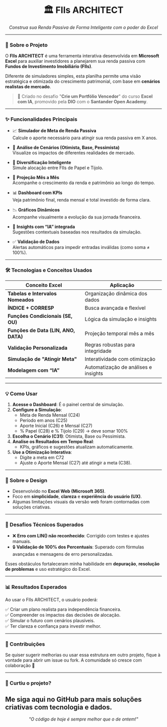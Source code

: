 <h1 align="center">🏛️ FIIs ARCHITECT</h1>
<p align="center"><em>Construa sua Renda Passiva de Forma Inteligente com o poder do Excel</em></p>

---

### 🚀 Sobre o Projeto

O **FIIs ARCHITECT** é uma ferramenta interativa desenvolvida em **Microsoft Excel** para auxiliar investidores a planejarem sua renda passiva com **Fundos de Investimento Imobiliário (FIIs)**. 

Diferente de simuladores simples, esta planilha permite uma visão estratégica e otimizada do crescimento patrimonial, com base em **cenários realistas de mercado**.

> 🧠 Criado no desafio "**Crie um Portfólio Vencedor**" do curso **Excel com IA**, promovido pela **DIO** com o **Santander Open Academy**.

---

### ✨ Funcionalidades Principais

- 📈 **Simulador de Meta de Renda Passiva**  
  Calcule o aporte necessário para atingir sua renda passiva em X anos.

- 🔄 **Análise de Cenários (Otimista, Base, Pessimista)**  
  Visualize os impactos de diferentes realidades de mercado.

- 🧱 **Diversificação Inteligente**  
  Simule alocação entre FIIs de Papel e Tijolo.

- 📅 **Projeção Mês a Mês**  
  Acompanhe o crescimento da renda e patrimônio ao longo do tempo.

- 📊 **Dashboard com KPIs**  
  Veja patrimônio final, renda mensal e total investido de forma clara.

- 📉 **Gráficos Dinâmicos**  
  Acompanhe visualmente a evolução da sua jornada financeira.

- 🤖 **Insights com “IA” integrada**  
  Sugestões contextuais baseadas nos resultados da simulação.

- ✅ **Validação de Dados**  
  Alertas automáticos para impedir entradas inválidas (como soma ≠ 100%).

---

### 🛠️ Tecnologias e Conceitos Usados

| Conceito Excel | Aplicação |
|----------------|-----------|
| **Tabelas e Intervalos Nomeados** | Organização dinâmica dos dados |
| **ÍNDICE + CORRESP** | Busca avançada e flexível |
| **Funções Condicionais (SE, OU)** | Lógica da simulação e insights |
| **Funções de Data (LIN, ANO, DATA)** | Projeção temporal mês a mês |
| **Validação Personalizada** | Regras robustas para integridade |
| **Simulação de "Atingir Meta"** | Interatividade com otimização |
| **Modelagem com “IA”** | Automatização de análises e insights |

---

### 💡 Como Usar

1. **Acesse o Dashboard**: É o painel central de simulação.
2. **Configure a Simulação**:
   - Meta de Renda Mensal (C24)
   - Período em anos (C25)
   - Aporte Inicial (C26) e Mensal (C27)
   - % Papel (C28) e % Tijolo (C29) → deve somar 100%
3. **Escolha o Cenário (C31)**: Otimista, Base ou Pessimista.
4. **Analise os Resultados em Tempo Real**:
   - KPIs, gráficos e sugestões atualizam automaticamente.
5. **Use a Otimização Interativa**:
   - Digite a meta em C72
   - Ajuste o Aporte Mensal (C27) até atingir a meta (C38).

---

### 🎨 Sobre o Design

- Desenvolvido no **Excel Web (Microsoft 365)**.
- Foco em **simplicidade**, **clareza** e **experiência do usuário (UX)**.
- Algumas limitações visuais da versão web foram contornadas com soluções criativas.

---

### 🧩 Desafios Técnicos Superados

- ❌ **Erro com LIN() não reconhecido**: Corrigido com testes e ajustes manuais.
- 🔒 **Validação de 100% dos Percentuais**: Superado com fórmulas avançadas e mensagens de erro personalizadas.

Esses obstáculos fortaleceram minha habilidade em **depuração**, **resolução de problemas** e uso estratégico do Excel.

---

### 📊 Resultados Esperados

Ao usar o FIIs ARCHITECT, o usuário poderá:

✅ Criar um plano realista para independência financeira.  
✅ Compreender os impactos das decisões de alocação.  
✅ Simular o futuro com cenários plausíveis.  
✅ Ter clareza e confiança para investir melhor.

---

### 🤝 Contribuições

Se quiser sugerir melhorias ou usar essa estrutura em outro projeto, fique à vontade para abrir um issue ou fork. A comunidade só cresce com colaboração 💙

---

### 🧠 Curtiu o projeto?

Me siga aqui no GitHub para mais soluções criativas com tecnologia e dados.  
---

<p align="center"><em>"O código de hoje é sempre melhor que o de ontem!"</em></p>
